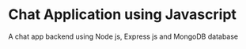 # Chat Application using Javascript
 A chat app backend using Node js, Express js and MongoDB database
